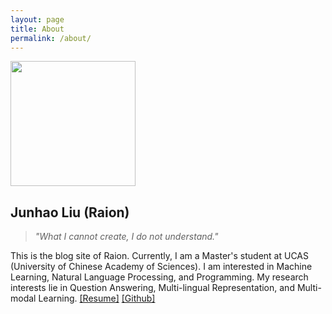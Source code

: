 ```yaml
---
layout: page
title: About
permalink: /about/
---
```


<!-- ![](/raion-log/assets/images/raion_picture.jpeg) -->
<!-- {: .circular--square} -->
<img src='/raion-log/assets/images/raion_picture.jpeg' class='circular--square' height="200" width="200">

## Junhao Liu (Raion)

> *"What I cannot create, I do not understand."*

This is the blog site of Raion. Currently, I am a Master's student at UCAS (University of Chinese Academy of Sciences). I am interested in Machine Learning, Natural Language Processing, and Programming. My research interests lie in Question Answering, Multi-lingual Representation, and Multi-modal Learning.
[[Resume]](/raion-log/assets/files/resume.pdf) [[Github]](https://github.com/jhliu17)
<!-- [[Google Scholar]](https://scholar.google.com/citations?user=lWWzX6cAAAAJ) -->